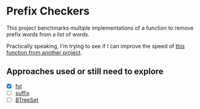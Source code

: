 # Prefix Checkers

This project benchmarks multiple implementations of a function to remove prefix words from a list of words.

Practically speaking, I'm trying to see if I can improve the speed of [this function from another project](https://github.com/sts10/tidy/blob/main/src/lib.rs#L134-L154).

## Approaches used or still need to explore

- [X] [fst](https://github.com/BurntSushi/fst)
- [ ] [suffix](https://github.com/BurntSushi/suffix)
- [ ] [BTreeSet](https://doc.rust-lang.org/std/collections/struct.BTreeSet.html)

